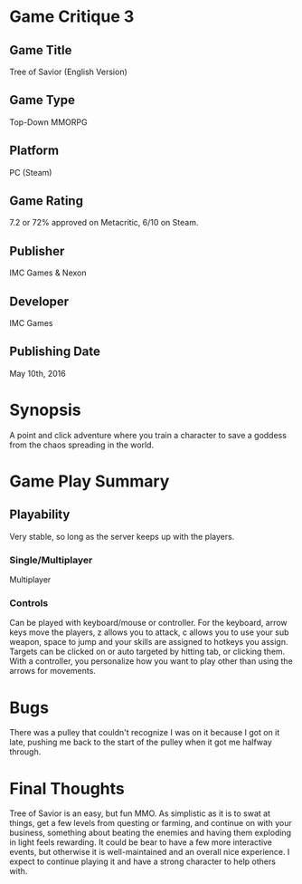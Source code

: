 # Game Critique 3
## Game Title
Tree of Savior (English Version)

## Game Type
Top-Down MMORPG

## Platform
PC (Steam)

## Game Rating
7.2 or 72% approved on Metacritic, 6/10 on Steam.

## Publisher
IMC Games & Nexon

## Developer
IMC Games

## Publishing Date
May 10th, 2016

# Synopsis
A point and click adventure where you train a character to save a goddess from the chaos spreading in the world.

# Game Play Summary
## Playability
Very stable, so long as the server keeps up with the players.
### Single/Multiplayer
Multiplayer
### Controls
Can be played with keyboard/mouse or controller. For the keyboard, arrow keys move the players, z allows you to attack, c allows you to use your sub weapon, space to jump and your skills are assigned to hotkeys you assign. Targets can be clicked on or auto targeted by hitting tab, or clicking them. With a controller, you personalize how you want to play other than using the arrows for movements.

# Bugs
There was a pulley that couldn't recognize I was on it because I got on it late, pushing me back to the start of the pulley when it got me halfway through.

# Final Thoughts
Tree of Savior is an easy, but fun MMO. As simplistic as it is to swat at things, get a few levels from questing or farming, and continue on with your business, something about beating the enemies and having them exploding in light feels rewarding. It could be bear to have a few more interactive events, but otherwise it is well-maintained and an overall nice experience. I expect to continue playing it and have a strong character to help others with.
